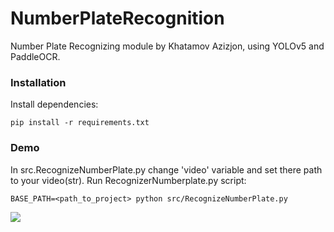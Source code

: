 # NumberPlateRecognition

Number Plate Recognizing module by Khatamov Azizjon, using YOLOv5 and PaddleOCR.

### Installation
Install dependencies:
```commandline
pip install -r requirements.txt
```

### Demo 
In src.RecognizeNumberPlate.py change 'video' variable and set there path to your video(str).
Run RecognizerNumberplate.py script:
```commandline
BASE_PATH=<path_to_project> python src/RecognizeNumberPlate.py 
```

![](https://github.com/HENNESSYxie/NumberPlateRecognition/content/demo.gif)
